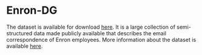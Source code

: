# Enron-DG

The dataset is available for download [here](https://drive.google.com/file/d/0B16iuQ0QrgB1aERkaTlqUF9LTnc/view). It is a large collection of semi-structured data made publicly available that describes the email correspondence of Enron employees. More information about the dataset is available [here](https://en.wikipedia.org/wiki/Enron_Corpus).
